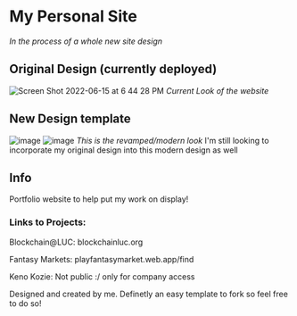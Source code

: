 # My Personal Site
*In the process of a whole new site design*


## Original Design (currently deployed)
![Screen Shot 2022-06-15 at 6 44 28 PM](https://user-images.githubusercontent.com/43580054/173960355-e6f531f0-14a0-416a-abe8-a98c35986f6c.png)
*Current Look of the website*

## New Design template
![image](https://user-images.githubusercontent.com/43580054/183515466-b370ecaf-1ea0-4908-805d-490daff88238.png)
![image](https://user-images.githubusercontent.com/43580054/183515730-a9f7eec5-28e4-489d-84e0-5b369e4db177.png)
*This is the revamped/modern look* I'm still looking to incorporate my original design into this modern design as well



## Info
Portfolio website to help put my work on display!

### Links to Projects:
Blockchain@LUC: blockchainluc.org

Fantasy Markets: playfantasymarket.web.app/find

Keno Kozie: Not public :/ only for company access


Designed and created by me. Definetly an easy template to fork so feel free to do so!
